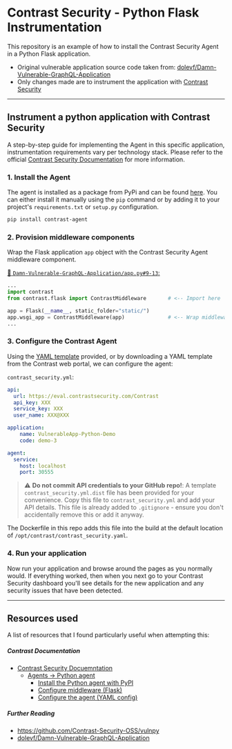 # Contrast Security - Python Flask Instrumentation

This repository is an example of how to install the Contrast Security Agent in 
a Python Flask application.

* Original vulnerable application source code taken from:
[dolevf/Damn-Vulnerable-GraphQL-Application][DVGQA]
* Only changes made are to instrument the application with 
[Contrast Security][Contrast Home]

---


## Instrument a python application with Contrast Security
A step-by-step guide for implementing the Agent in this specific application, 
instrumentation requirements vary per technology stack. Please refer to the 
official [Contrast Security Documentation][Contrast Docs Home] for more 
information.


### 1. Install the Agent
The agent is installed as a package from PyPi and can be found 
[here](https://pypi.org/project/contrast-agent/). You can either install it 
manually using the `pip` command or by adding it to your project's 
`requirements.txt` or `setup.py` configuration.

```bash
pip install contrast-agent
```


### 2. Provision middleware components
Wrap the Flask application `app` object with the Contrast Security Agent 
middleware component.

[1]: Damn-Vulnerable-GraphQL-Application/app.py
[:link: `Damn-Vulnerable-GraphQL-Application/app.py#9-13`:][1]
```python
...
import contrast
from contrast.flask import ContrastMiddleware       # <-- Import here

app = Flask(__name__, static_folder="static/")
app.wsgi_app = ContrastMiddleware(app)              # <-- Wrap middleware here
...
```


### 3. Configure the Contrast Agent
Using the [YAML template][Configure agent] provided, or by downloading a YAML 
template from the Contrast web portal, we can configure the agent:

`contrast_security.yml`:
```yaml
api:
  url: https://eval.contrastsecurity.com/Contrast
  api_key: XXX
  service_key: XXX
  user_name: XXX@XXX

application:
    name: VulnerableApp-Python-Demo
    code: demo-3

agent:
  service:
    host: localhost
    port: 30555
```

> :warning: **Do not commit API credentials to your GitHub repo!**: A template 
`contrast_security.yml.dist` file has been provided for your convenience. Copy
this file to `contrast_security.yml` and add your API details. This file is 
already added to `.gitignore` - ensure you don't accidentally remove this or
add it anyway.

The Dockerfile in this repo adds this file into the build at the default 
location of `/opt/contrast/contrast_security.yaml`.


### 4. Run your application
Now run your application and browse around the pages as you normally would. If 
everything worked, then when you next go to your Contrast Security dashboard 
you'll see details for the new application and any security issues that have
been detected.


---
## Resources used
A list of resources that I found particularly useful when attempting this:

##### Contrast Documentation
* [Contrast Security Docuemntation][Contrast Docs Home]
    * [Agents -> Python agent][Python agent]
        * [Install the Python agent with PyPI][Install PyPi]
        * [Configure middleware (Flask)][Configure middleware]
        * [Configure the agent (YAML config)][Configure agent]

##### Further Reading
* https://github.com/Contrast-Security-OSS/vulnpy
* [dolevf/Damn-Vulnerable-GraphQL-Application][DVGQA]



[Contrast Home]: https://www.contrastsecurity.com/
[Contrast Docs Home]: https://docs.contrastsecurity.com/index.html?lang=en
[Python agent]: https://docs.contrastsecurity.com/en/python.html
[Install PyPi]: https://docs.contrastsecurity.com/en/install-python-with-pypi.html
[Configure middleware]: https://docs.contrastsecurity.com/en/python-middleware.html
[Configure agent]: https://docs.contrastsecurity.com/en/python-configuration.html
[DVGQA]: https://github.com/dolevf/Damn-Vulnerable-GraphQL-Application
